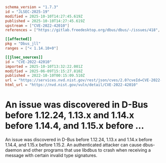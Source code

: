 ```toml
schema_version = "1.7.3"
id = "JLSEC-2025-19"
modified = 2025-10-10T14:27:45.619Z
published = 2025-10-10T14:27:45.619Z
upstream = ["CVE-2022-42010"]
references = ["https://gitlab.freedesktop.org/dbus/dbus/-/issues/418", "https://lists.fedoraproject.org/archives/list/package-announce%40lists.fedoraproject.org/message/E4CO7N226I3X5FNBR2MACCH6TS764VJP/", "https://lists.fedoraproject.org/archives/list/package-announce%40lists.fedoraproject.org/message/ND74SKN56BCYL3QLEAAB6E64UUBRA5UG/", "https://lists.fedoraproject.org/archives/list/package-announce%40lists.fedoraproject.org/message/SQCSLMCK2XGX23R2DKW2MSAICQAK6MT2/", "https://security.gentoo.org/glsa/202305-08", "https://www.openwall.com/lists/oss-security/2022/10/06/1", "https://gitlab.freedesktop.org/dbus/dbus/-/issues/418", "https://lists.fedoraproject.org/archives/list/package-announce%40lists.fedoraproject.org/message/E4CO7N226I3X5FNBR2MACCH6TS764VJP/", "https://lists.fedoraproject.org/archives/list/package-announce%40lists.fedoraproject.org/message/ND74SKN56BCYL3QLEAAB6E64UUBRA5UG/", "https://lists.fedoraproject.org/archives/list/package-announce%40lists.fedoraproject.org/message/SQCSLMCK2XGX23R2DKW2MSAICQAK6MT2/", "https://security.gentoo.org/glsa/202305-08", "https://www.openwall.com/lists/oss-security/2022/10/06/1"]

[[affected]]
pkg = "Dbus_jll"
ranges = ["< 1.14.10+0"]

[[jlsec_sources]]
id = "CVE-2022-42010"
imported = 2025-10-10T13:32:22.001Z
modified = 2025-06-09T15:15:27.810Z
published = 2022-10-10T00:15:09.510Z
url = "https://services.nvd.nist.gov/rest/json/cves/2.0?cveId=CVE-2022-42010"
html_url = "https://nvd.nist.gov/vuln/detail/CVE-2022-42010"
```

# An issue was discovered in D-Bus before 1.12.24, 1.13.x and 1.14.x before 1.14.4, and 1.15.x before ...

An issue was discovered in D-Bus before 1.12.24, 1.13.x and 1.14.x before 1.14.4, and 1.15.x before 1.15.2. An authenticated attacker can cause dbus-daemon and other programs that use libdbus to crash when receiving a message with certain invalid type signatures.

